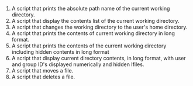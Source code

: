 1. A script that prints the absolute path name of the current working directory.
2. A script that display the contents list of the current working directory.
3. A script that changes the working directory to the user's home directory.
4. A script that prints the contents of current working directory in long format.
5. A script that prints the contents of the current working directory including hidden contents in long format
6. A script that display current directory contents, in long format, with user and group ID's displayed numerically and hidden Ifiles.
7. A script that moves a file. 
8. A script that deletes a file. 
